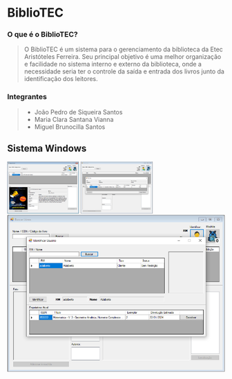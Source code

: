 # BiblioTEC

### O que é o BiblioTEC?

> O BiblioTEC é um sistema para o gerenciamento da biblioteca da Etec Aristóteles Ferreira. Seu principal objetivo é uma melhor organização e facilidade no sistema interno e externo da biblioteca, onde a necessidade seria ter o controle da saída e entrada dos livros junto da identificação dos leitores.

### Integrantes

> -   João Pedro de Siqueira Santos
> -   Maria Clara Santana Vianna
> -   Miguel Brunocilla Santos

## Sistema Windows

<div>
  <img src="https://raw.githubusercontent.com/JpedroSnts/BiblioTEC/main/DOCS/FotosSistema/home.PNG" alt="Imagem da página inicial" style="width: 33%;" />
  <img src="https://raw.githubusercontent.com/JpedroSnts/BiblioTEC/main/DOCS/FotosSistema/reservar.PNG" alt="Imagem da página para reservar" style="width: 33%;" />
  <img src="https://raw.githubusercontent.com/JpedroSnts/BiblioTEC/main/DOCS/FotosSistema/livrosreservados.PNG" alt="Imagem da página de reservas de usuário" style="width: 33%;" />
</div>
